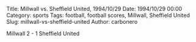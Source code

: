 Title: Millwall vs. Sheffield United, 1994/10/29
Date: 1994/10/29 00:00
Category: sports
Tags: football, football scores, Millwall, Sheffield United
Slug: millwall-vs-sheffield-united
Author: carbonero


Millwall 2 - 1 Sheffield United

